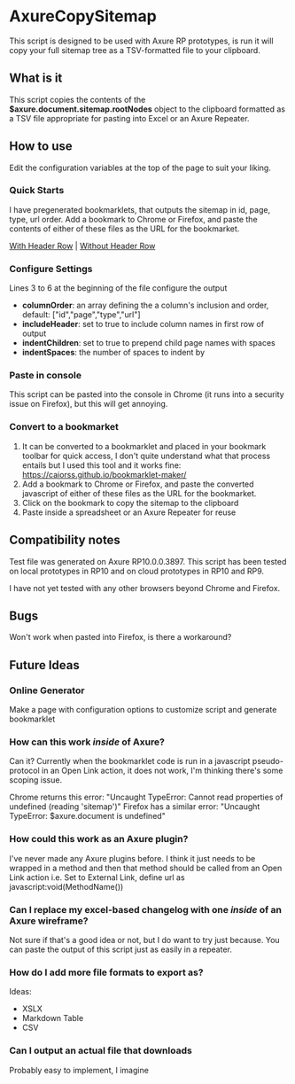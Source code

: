 # AxureCopySitemap    
This script is designed to be used with Axure RP prototypes, is run it will copy your full sitemap tree as a TSV-formatted file to your clipboard. 

## What is it
This script copies the contents of the **$axure.document.sitemap.rootNodes** object to the clipboard formatted as a TSV file appropriate for pasting into Excel or an Axure Repeater.  

## How to use 
Edit the configuration variables at the top of the page to suit your liking. 

### Quick Starts
I have pregenerated bookmarklets, that outputs the sitemap in id, page, type, url order. Add a bookmark to Chrome or Firefox, and paste the contents of either of these files as the URL for the bookmarket.

[With Header Row](AxureCopySitemap.Header.Bookmarklet.js) | [Without Header Row](AxureCopySitemap.NoHeader.Bookmarklet.js)

### Configure Settings
Lines 3 to 6 at the beginning of the file configure the output
- **columnOrder**: an array defining the a column's inclusion and order, default: ["id","page","type","url"]
- **includeHeader**: set to true to include column names in first row of output 
- **indentChildren**: set to true to prepend child page names with spaces
- **indentSpaces**: the number of spaces to indent by

### Paste in console
This script can be pasted into the console in Chrome (it runs into a security issue on Firefox), but this will get annoying. 

### Convert to a bookmarket 
1. It can be converted to a bookmarklet and placed in your bookmark toolbar for quick access, I don't quite understand what that process entails but I used this tool and it works fine: https://caiorss.github.io/bookmarklet-maker/
2. Add a bookmark to Chrome or Firefox, and paste the converted javascript of either of these files as the URL for the bookmarket.
3. Click on the bookmark to copy the sitemap to the clipboard
4. Paste inside a spreadsheet or an Axure Repeater for reuse

## Compatibility notes
Test file was generated on Axure RP10.0.0.3897. This script has been tested on local prototypes in RP10 and on cloud prototypes in RP10 and RP9.

I have not yet tested with any other browsers beyond Chrome and Firefox. 

## Bugs
Won't work when pasted into Firefox, is there a workaround? 

## Future Ideas
### Online Generator
Make a page with configuration options to customize script and generate bookmarklet

### How can this work *inside* of Axure? 
Can it? Currently when the bookmarklet code is run in a javascript pseudo-protocol in an Open Link action, it does not work, I'm thinking there's some scoping issue.

Chrome returns this error:  "Uncaught TypeError: Cannot read properties of undefined (reading 'sitemap')"
Firefox has a similar error: "Uncaught TypeError: $axure.document is undefined"

### How could this work as an Axure plugin? 
I've never made any Axure plugins before. I think it just needs to be wrapped in a method and then that method should be called from an Open Link action i.e. Set to External Link, define url as javascript:void(MethodName())

### Can I replace my excel-based changelog with one *inside* of an Axure wireframe?
Not sure if that's a good idea or not, but I do want to try just because. You can paste the output of this script just as easily in a repeater. 

### How do I add more file formats to export as?
Ideas: 
* XSLX
* Markdown Table
* CSV

### Can I output an actual file that downloads
Probably easy to implement, I imagine
